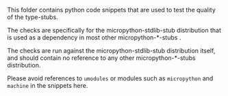 This folder contains python code snippets that are used to test the quality of the type-stubs. 


The checks are specifically for the micropython-stdlib-stub distribution
that is used as a dependency in most other micropython-*-stubs .

The checks are run against the micropython-stdlib-stub distribution itself, 
and should contain no reference to any other micropython-*-stubs distribution. 

Please avoid references to `umodules` or modules such as `micropython` and `machine` in the snippets here.